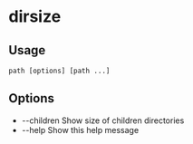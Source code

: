 # dirsize

## Usage

```shell
path [options] [path ...]
```

## Options

 * --children Show size of children directories
 * --help     Show this help message